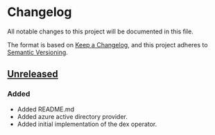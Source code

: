 # Changelog

All notable changes to this project will be documented in this file.

The format is based on [Keep a Changelog](https://keepachangelog.com/en/1.0.0/),
and this project adheres to [Semantic Versioning](https://semver.org/spec/v2.0.0.html).

## [Unreleased]

### Added

- Added README.md
- Added azure active directory provider.
- Added initial implementation of the dex operator.

[Unreleased]: https://github.com/giantswarm/dex-operator/tree/main
